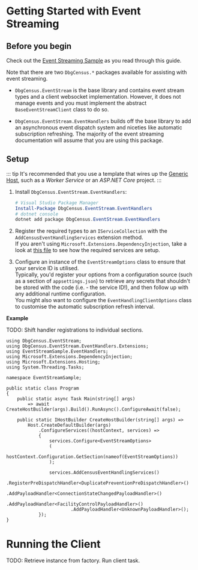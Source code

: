 # Getting Started with Event Streaming

## Before you begin

Check out the [Event Streaming Sample](https://github.com/carlst99/DbgCensus/tree/main/Samples/EventStreamSample) as you read through this guide.

Note that there are two `DbgCensus.*` packages available for assisting with event streaming.

- `DbgCensus.EventStream` is the base library and contains event stream types and a client websocket implementation. However, it does not manage events and you must implement the abstract `BaseEventStreamClient` class to do so.

- `DbgCensus.EventStream.EventHandlers` builds off the base library to add an asynchronous event dispatch system and niceties like automatic subscription refreshing. The majority of the event streaming documentation will assume that you are using this package.

## Setup

::: tip
It's recommended that you use a template that wires up the [Generic Host](https://docs.microsoft.com/en-us/dotnet/core/extensions/generic-host), such as a *Worker Service* or an *ASP.NET Core* project.
:::

1. Install `DbgCensus.EventStream.EventHandlers`:

    ```powershell
    # Visual Studio Package Manager
    Install-Package DbgCensus.EventStream.EventHandlers
    # dotnet console
    dotnet add package DbgCensus.EventStream.EventHandlers
    ```

2. Register the required types to an `IServiceCollection` with the `AddCensusEventHandlingServices` extension method.\
If you aren't using `Microsoft.Extensions.DependencyInjection`, take a look at [this file](https://github.com/carlst99/DbgCensus/blob/main/DbgCensus.EventStream.EventHandlers/Extensions/IServiceCollectionExtensions.cs) to see how the required services are setup.

3. Configure an instance of the `EventStreamOptions` class to ensure that your service ID is utilised.\
Typically, you'd register your options from a configuration source (such as a section of `appsettings.json`) to retrieve any secrets that shouldn't be stored with the code (i.e. - the service ID!), and then follow up with any additional runtime configuration.\
You might also want to configure the `EventHandlingClientOptions` class to customise the automatic subscription refresh interval.

**Example**

TODO: Shift handler registrations to individual sections.

```csharp{19-24}
using DbgCensus.EventStream;
using DbgCensus.EventStream.EventHandlers.Extensions;
using EventStreamSample.EventHandlers;
using Microsoft.Extensions.DependencyInjection;
using Microsoft.Extensions.Hosting;
using System.Threading.Tasks;

namespace EventStreamSample;

public static class Program
{
    public static async Task Main(string[] args)
        => await CreateHostBuilder(args).Build().RunAsync().ConfigureAwait(false);

    public static IHostBuilder CreateHostBuilder(string[] args) =>
        Host.CreateDefaultBuilder(args)
            .ConfigureServices((hostContext, services) =>
            {
                services.Configure<EventStreamOptions>
                (
                    hostContext.Configuration.GetSection(nameof(EventStreamOptions))
                );

                services.AddCensusEventHandlingServices()
                        .RegisterPreDispatchHandler<DuplicatePreventionPreDispatchHandler>()
                        .AddPayloadHandler<ConnectionStateChangedPayloadHandler>()
                        .AddPayloadHandler<FacilityControlPayloadHandler>()
                        .AddPayloadHandler<UnknownPayloadHandler>();
            });
}
```

# Running the Client

TODO: Retrieve instance from factory.
Run client task.
